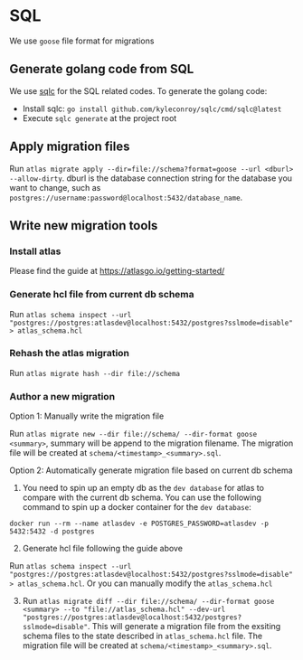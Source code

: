 # SQL

We use `goose` file format for migrations

## Generate golang code from SQL

We use [sqlc](https://github.com/kyleconroy/sqlc) for the SQL related codes. To generate the golang code:
- Install sqlc: `go install github.com/kyleconroy/sqlc/cmd/sqlc@latest`
- Execute `sqlc generate` at the project root

## Apply migration files

Run `atlas migrate apply --dir=file://schema?format=goose --url <dburl> --allow-dirty`. dburl is the database connection string for the database you want to change, such as `postgres://username:password@localhost:5432/database_name`.

## Write new migration tools

### Install atlas

Please find the guide at https://atlasgo.io/getting-started/

### Generate hcl file from current db schema

Run `atlas schema inspect --url "postgres://postgres:atlasdev@localhost:5432/postgres?sslmode=disable" > atlas_schema.hcl`

### Rehash the atlas migration 

Run `atlas migrate hash --dir file://schema`

### Author a new migration

Option 1: Manually write the migration file

Run `atlas migrate new --dir file://schema/ --dir-format goose <summary>`, summary will be append to the migration filename. The migration file will be created at `schema/<timestamp>_<summary>.sql`.

Option 2: Automatically generate migration file based on current db schema

1. You need to spin up an empty db as the `dev database` for atlas to compare with the current db schema. You can use the following command to spin up a docker container for the `dev database`:
```
docker run --rm --name atlasdev -e POSTGRES_PASSWORD=atlasdev -p 5432:5432 -d postgres
```

2. Generate hcl file following the guide above

Run `atlas schema inspect --url "postgres://postgres:atlasdev@localhost:5432/postgres?sslmode=disable" > atlas_schema.hcl`. Or you can manually modify the `atlas_schema.hcl`


3. Run `atlas migrate diff --dir file://schema/ --dir-format goose <summary> --to "file://atlas_schema.hcl" --dev-url "postgres://postgres:atlasdev@localhost:5432/postgres?sslmode=disable"`. This will generate a migration file from the exsiting schema files to the state described in `atlas_schema.hcl` file. The migration file will be created at `schema/<timestamp>_<summary>.sql`.